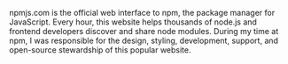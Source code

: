<!--
title: the npm website
website: http://npmjs.com
keywords: npm, javascript, development, node.js, reference
start: 2014-07-29,
end: 2015-05-05
-->

npmjs.com is the official web interface to npm, the package manager for JavaScript.
Every hour, this website helps thousands of node.js and frontend developers
discover and share node modules. During my time at npm, I was responsible for
the design, styling, development, support, and open-source stewardship of this
popular website.
